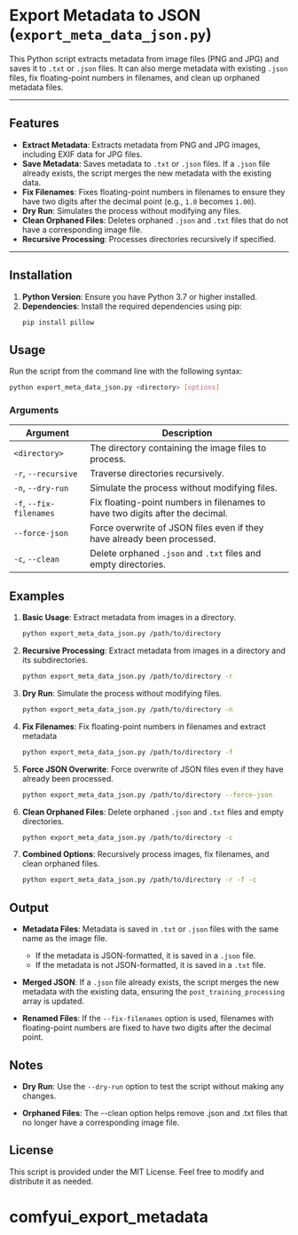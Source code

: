# Export Metadata to JSON (`export_meta_data_json.py`)

This Python script extracts metadata from image files (PNG and JPG) and saves it to `.txt` or `.json` files. It can also merge metadata with existing `.json` files, fix floating-point numbers in filenames, and clean up orphaned metadata files.

---

## Features

- **Extract Metadata**: Extracts metadata from PNG and JPG images, including EXIF data for JPG files.
- **Save Metadata**: Saves metadata to `.txt` or `.json` files. If a `.json` file already exists, the script merges the new metadata with the existing data.
- **Fix Filenames**: Fixes floating-point numbers in filenames to ensure they have two digits after the decimal point (e.g., `1.0` becomes `1.00`).
- **Dry Run**: Simulates the process without modifying any files.
- **Clean Orphaned Files**: Deletes orphaned `.json` and `.txt` files that do not have a corresponding image file.
- **Recursive Processing**: Processes directories recursively if specified.

---

## Installation

1. **Python Version**: Ensure you have Python 3.7 or higher installed.
2. **Dependencies**: Install the required dependencies using pip:
   ```bash
   pip install pillow
   ```

## Usage

Run the script from the command line with the following syntax:
```bash
python export_meta_data_json.py <directory> [options]
```
### Arguments

| Argument               | Description                                                                 |
|------------------------|-----------------------------------------------------------------------------|
| `<directory>`          | The directory containing the image files to process.                        |
| `-r`, `--recursive`    | Traverse directories recursively.                                           |
| `-n`, `--dry-run`      | Simulate the process without modifying files.                               |
| `-f`, `--fix-filenames`| Fix floating-point numbers in filenames to have two digits after the decimal.|
| `--force-json`         | Force overwrite of JSON files even if they have already been processed.     |
| `-c`, `--clean`        | Delete orphaned `.json` and `.txt` files and empty directories.             |

## Examples

1. **Basic Usage**: Extract metadata from images in a directory.
    ```bash
    python export_meta_data_json.py /path/to/directory
    ```
2. **Recursive Processing**: Extract metadata from images in a directory and its subdirectories.
    ```bash
    python export_meta_data_json.py /path/to/directory -r
    ```
3. **Dry Run**: Simulate the process without modifying files.
    ```bash
    python export_meta_data_json.py /path/to/directory -n
    ```
4. **Fix Filenames**: Fix floating-point numbers in filenames and extract metadata
    ```bash
    python export_meta_data_json.py /path/to/directory -f
    ```
5. **Force JSON Overwrite**: Force overwrite of JSON files even if they have already been processed.
    ```bash
    python export_meta_data_json.py /path/to/directory --force-json
    ```
6. **Clean Orphaned Files**: Delete orphaned `.json` and `.txt` files and empty directories.
    ```bash
    python export_meta_data_json.py /path/to/directory -c
    ```
7. **Combined Options**: Recursively process images, fix filenames, and clean orphaned files.
    ```bash
    python export_meta_data_json.py /path/to/directory -r -f -c
    ```

## Output

* **Metadata Files**: Metadata is saved in `.txt` or `.json` files with the same name as the image file.
    * If the metadata is JSON-formatted, it is saved in a `.json` file.
    * If the metadata is not JSON-formatted, it is saved in a `.txt` file.

* **Merged JSON**: If a `.json` file already exists, the script merges the new metadata with the existing data, ensuring the `post_training_processing` array is updated.

* **Renamed Files**: If the `--fix-filenames` option is used, filenames with floating-point numbers are fixed to have two digits after the decimal point.

## Notes

* **Dry Run**: Use the `--dry-run` option to test the script without making any changes.

* **Orphaned Files**: The --clean option helps remove .json and .txt files that no longer have a corresponding image file.

## License

This script is provided under the MIT License. Feel free to modify and distribute it as needed.

# comfyui_export_metadata
